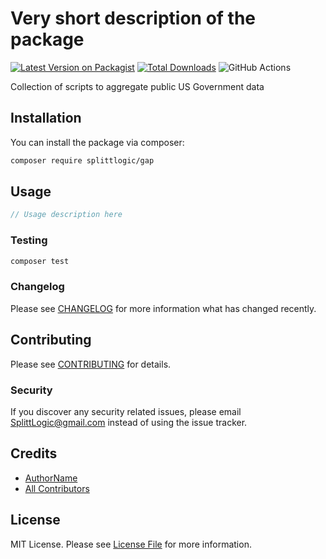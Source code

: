 # Very short description of the package

[![Latest Version on Packagist](https://img.shields.io/packagist/v/splittlogic/gap.svg?style=flat-square)](https://packagist.org/packages/splittlogic/gap)
[![Total Downloads](https://img.shields.io/packagist/dt/splittlogic/gap.svg?style=flat-square)](https://packagist.org/packages/splittlogic/gap)
![GitHub Actions](https://github.com/splittlogic/gap/actions/workflows/main.yml/badge.svg)

Collection of scripts to aggregate public US Government data

## Installation

You can install the package via composer:

```bash
composer require splittlogic/gap
```

## Usage

```php
// Usage description here
```

### Testing

```bash
composer test
```

### Changelog

Please see [CHANGELOG](CHANGELOG.md) for more information what has changed recently.

## Contributing

Please see [CONTRIBUTING](CONTRIBUTING.md) for details.

### Security

If you discover any security related issues, please email SplittLogic@gmail.com instead of using the issue tracker.

## Credits

-   [AuthorName](https://github.com/splittlogic)
-   [All Contributors](../../contributors)

## License

MIT License. Please see [License File](LICENSE.md) for more information.
